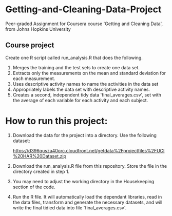 # Getting-and-Cleaning-Data-Project
Peer-graded Assignment for Coursera course 'Getting and Cleaning Data', from Johns Hopkins University

## Course project

Create one R script called run_analysis.R that does the following.

1. Merges the training and the test sets to create one data set.
2. Extracts only the measurements on the mean and standard deviation for each measurement.
3. Uses descriptive activity names to name the activities in the data set
4. Appropriately labels the data set with descriptive activity names.
5. Creates a second, independent tidy data 'final_averages.csv', set with the average of each variable for each activity and each subject.

# How to run this project:

1. Download the data for the project into a directory. Use the following dataset:

    https://d396qusza40orc.cloudfront.net/getdata%2Fprojectfiles%2FUCI%20HAR%20Dataset.zip


2. Download the run_analysis.R file from this repository. Store the file in the directory created in step 1.

3. You may need to adjust the working directory in the Housekeeping section of the code.

4. Run the R file. It will automatically load the dependant libraries, read in the data files, transform and generate the necessary datasets, and will write the final tidied data into file 'final_averages.csv'.

